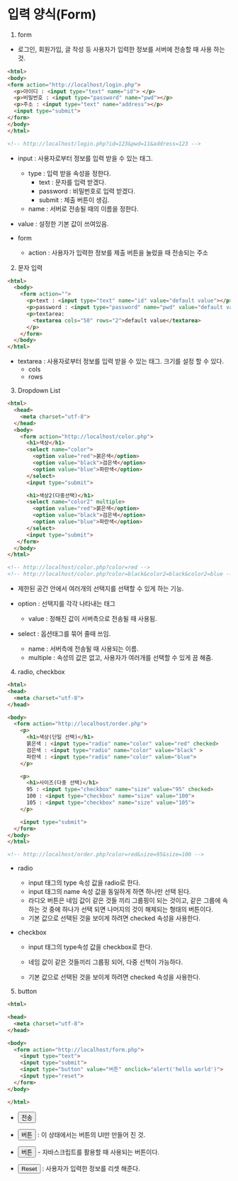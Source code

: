 # 입력 양식(Form)

1. form

- 로그인, 회원가입, 글 작성 등 사용자가 입력한 정보를 서버에 전송할 때 사용 하는 것.

```html
<html>
<body>
<form action="http://localhost/login.php">
  <p>아이디 : <input type="text" name="id"> </p>
  <p>비밀번호 : <input type="password" name="pwd"></p>
  <p>주소 : <input type="text" name="address"></p>
  <input type="submit">
</form>
</body>
</html>

<!-- http://localhost/login.php?id=123&pwd=11&address=123 -->
```

- input : 사용자로부터 정보를 입력 받을 수 있는 태그.
  - type : 입력 받을 속성을 정한다.
    - text : 문자를 입력 받겠다.
    - password : 비밀번호로 입력 받겠다.
    - submit : 제출 버튼이 생김.
  - name : 서버로 전송될 때의 이름을 정한다.
- value : 설정한 기본 값이 쓰여있음.
  
- form
  - action : 사용자가 입력한 정보를 제출 버튼을  눌렀을 때 전송되는 주소 



2. 문자 입력

```html
<html>
  <body>
    <form action="">
      <p>text : <input type="text" name="id" value="default value"></p>
      <p>password : <input type="password" name="pwd" value="default value"></p>
      <p>textarea:
        <textarea cols="50" rows="2">default value</textarea>
      </p>
    </form>
  </body>
</html>
```

- textarea : 사용자로부터 정보를 입력 받을 수 있는 태그. 크기를 설정 할 수 있다.
  - cols 
  - rows



3. Dropdown List

```html
<html>
  <head>
    <meta charset="utf-8">
  </head>
  <body>
    <form action="http://localhost/color.php">
      <h1>색상</h1>
      <select name="color">
        <option value="red">붉은색</option>
        <option value="black">검은색</option>
        <option value="blue">파란색</option>
      </select>
      <input type="submit">

      <h1>색상2(다중선택)</h1>
      <select name="color2" multiple>
        <option value="red">붉은색</option>
        <option value="black">검은색</option>
        <option value="blue">파란색</option>
      </select>
      <input type="submit">
   </form>
  </body>
</html>

<!-- http://localhost/color.php?color=red -->
<!-- http://localhost/color.php?color=black&color2=black&color2=blue -->
```

- 제한된 공간 안에서 여러개의 선택지를 선택할 수 있게 하는 기능.

- option : 선택지를 각각 나타내는 태그
  - value : 정해진 값이 서버측으로 전송될 때 사용됨.
- select : 옵션태그를 묶어 줄때 쓰임.
  - name : 서버측에 전송될 때 사용되는 이름.
  - multiple : 속성의 값은 없고, 사용자가 여러개를 선택할 수 있게 끔 해줌.



4. radio, checkbox

```html
<html>
<head>
  <meta charset="utf-8">
</head>

<body>
  <form action="http://localhost/order.php">
    <p>
      <h1>색상(단일 선택)</h1>
      붉은색 : <input type="radio" name="color" value="red" checked>
      검은색 : <input type="radio" name="color" value="black" >
      파란색 : <input type="radio" name="color" value="blue">
    </p>

    <p>
      <h1>사이즈(다중 선택)</h1>
      95 : <input type="checkbox" name="size" value="95" checked>
      100 : <input type="checkbox" name="size" value="100">
      105 : <input type="checkbox" name="size" value="105">
    </p>

    <input type="submit">
  </form>
</body>
</html>

<!-- http://localhost/order.php?color=red&size=95&size=100 -->
```

- radio
  - input 태그의 type 속성 값을 radio로 한다.
  - input 태그의 name 속성 값을 동일하게 하면 하나만 선택 된다.
  - 라디오 버튼은 네임 값이 같은 것들 끼리 그룹핑이 되는 것이고, 같은 그룹에 속하는 것 중에 하나가 선택 되면 나머지의 것이 해제되는 형태의 버튼이다.
  - 기본 값으로 선택된 것을 보이게 하려면 checked 속성을 사용한다.

- checkbox

  - input 태그의 type속성 값을 checkbox로 한다.

  - 네임 값이 같은 것들끼리 그룹핑 되어, 다중 선책이 가능하다.
  - 기본 값으로 선택된 것을 보이게 하려면 checked 속성을 사용한다.



5. button

```html
<html>

<head>
  <meta charset="utf-8">
</head>

<body>
  <form action="http://localhost/form.php">
    <input type="text">
    <input type="submit">
    <input type="button" value="버튼" onclick="alert('hello world')">
    <input type="reset">
  </form>
</body>

</html>
```

- <input type="submit" value="전송">
- <input type="button" value="버튼"> : 이 상태에서는 버튼의 UI만 만들어 진 것.

- <input type="button" value="버튼" onclick="alert('hello world')">
  - 자바스크립트를 활용할 때 사용되는 버튼이다.
- <input type="reset"> : 사용자가 입력한 정보를 리셋 해준다.